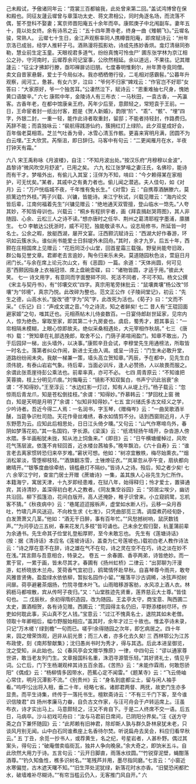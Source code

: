<!-- { "loadSidebar": true } -->
己未殿试，予傲诸同年云：“霓裳三百都输我，此处曾来第二回。”盖试鸿博曾在保和殿也。同征友蘧云墀曾与章藻功太史、蒋文肃相公，同时角逐名场，而流落不偶，誓不登科不娶妻；寓京师晋阳庵五十余年而卒。康熙庚子中北闱副车。妻年五十，竟以处女终。余有诗吊之云：“五十四年萧寺老，终身一曲《雉朝飞》。”云墀名骏，常熟人。
云墀七十生日，金江声观察率同人携樽晋阳庵，即席赋诗云：“卅年京洛已成翁，经学人推轩子弓。酒熟漫将孤影劝，诗成先拣妙香烘。龛灯清昼同弥勒，慧业前生定玉童。天眼视君多道气，纷纷真愧可怜虫尸’
圃东张学林为京江相公之孙，守河南时，云墀荐余司记室事，公欣然相延。余以道远，不果往。记其赠蘧云：“征尘才拂卸行滕，亟叩禅扉访旧朋。七度春明惟剩尔，卅年萧寺竟同僧。卖文自昔家悬磐，爱士于今局似冰。我亦栖栖倦行役，二毛相对感霸髫。”公暮年升观察，阅河工，惫甚。有女六岁，泣曰：“爷何不归家”婢戏云：“作官岂不好耶”女答曰：“大家原好，爷一个独苦耳。”公凄然泣下，赋诗云：“恩重难抽七尺身，愧她黄口语酸辛。”
六七
康熙中年，金陵诗人有三布衣：一马秋田，一袁古香，一芮瀛客。古香年老，在都中馆康亲王府。芮年少后至，意颇轻之，常短袁于王前。一日，王命宦者封一纸出付客，题是《贺人新婚》，韵限“阶”、“乖”、“骸”、“埋”四字，外银二封，一重一轻，能作此诗者取重封，留邸；不能者持轻封，作路费归。芮辞不能；而袁独咏云：“裴航得践游仙约，簇拥红灯上绿阶。此夕双星成好会，百年偕老莫相乖。芝兰气吐香为骨，冰雪心清玉作骸。更喜来宵明月满，团圆不为白云埋。”王大欣赏。芮惭沮，即日辞归。马客中有句云：“二更闻雁月在水，半夜打钟天有霜。”

六八
宋王禹称咏《月波楼》，自注：“不知月波出处。”按汉乐府“月穆穆以金波”，昌黎诗“微风吹空月舒波”，已用之矣。
六九
松江张梦喈之妻汪氏，名佛珍，能诗而有干才。梦喈外出，有偷儿入其室；汪佯为不知，啃曰：“今夕赖得某在家相护，可无忧矣。”某者，其戚中之有勇力者也。偷儿闻之潜逃。夫人佳句，如《对月》云：“万户恍临城不夜，千年惟有兔长生。”《对雪》云：“自携尊酒酬滕六，莫损篱边竹外枝。”两子兴载、兴镛，皆能诗。来江宁秋试，兴载见赠云：“海内论交皆后辈，江南何福着先生”兴镛见赠云：“绝地通天双管擅，登山临水一筇先。”人夸其妙，不知皆母训也。兴载云：“桐乡有程拱宇者，画《拜袁揖赵哭蒋图》，其人非随园、心余、云松三人之诗不读。”想亦唐时之任华、荆州之葛清耶程字墨浦，廪膳生。
七O
李敏达公抚浙时，威不可犯，独能敬读书人。设志局修书，所延皆一时名士。公余之暇，放艇西湖，屡开文宴。汪西颢沆赋诗云：“西湖大好作春游，环巩如云簇水头。谁似尚书能爱士日斜堤外未回舟。”其时，余才九岁。后五十年，西颢在庄相国席上见赠云：“花卮同泛小山堂，回首星霜三载强。野叟尚能夸旧政，群公每见誉文章。君卿老去言逾妙，陶令归来乐未央。莫道随园秋色淡，萱庭日月闭门长。”与余在席上论元次山文，有《恶圆》一篇。余道：“天体尚圆，何可见恶”西颢因指身上衣袖冠领、席上盘碗壶碟，曰：“诸物皆圆，才适于用。”彼此大笑。
七一
诗文用字，有意同而字面整碎不同、死活不同者，不可不知。杨文公撰《宋主与契丹书》，有“邻壤交欢”四字。真宗用笔旁抹批云：“鼠壤粪壤”杨公改“邻壤”为“邻境”，真宗乃悦。此改碎为整也。范文正公作《子陵祠堂记》，初云：“先生之德，山高水长。”旋改“德”字为“风”字，此改死为活也。《荀子》曰：“文而不采。”《乐记》曰：“声成文谓之音。”今之诗流，知之者鲜矣!
七二
昔人有“王琨回面避家姬”之句，嗤其迂也。元相燕帖木儿侍妾数百。一日宴侍郎赵世延家，见帘内人，惊为绝色，窜取至家，即其第二十九房妾也。虞启，蜀秀才，题其事云：“一帘相隔未模糊，上眼心惊即故夫。绝似采桑相遇处，大元宰相作秋胡。”
七三
《唐书》载：“贺知章在礼部选挽郎，取舍不公，门荫子弟喧闹盈门。知章不敢出，乃于后园舁一梯，出头墙外，以决事。”康熙辛丑会试，李穆堂先生用通榜法，所取皆一时名士。落第者纠众作闹，新进士无由入谒。或呈一诗云：“门生未必敢升堂，道路纷纷闹未央。我献一梯兼一策，墙头高立贺知章。”丙辰，予在都中，见先生白须伟貌，有泰山岩岩气象。待后辈，当面必训斥，逢人必赞扬，人以故畏而服之。余谓此张乖崖待彭公乘法也。前辈率真，亦可不必。
七四
周青原云：“不知谁把芙蓉摘，枝上分明见爪痕。”刘悔庵云：“镜影不知双鬓白，书声宁识此翁衰”余谓：“不知得妙。”王至淳云：“水边红影一灯过，知有人从堤上行。”杨子载云：“忽惊雨后青龙爪，知是苍松倒挂枝。”余谓：“知得妙。”乔慕韩云：“梦回枕上窗
微白，知是天明是月明了”余谓：“似知非知得妙。”
七五
宜兴储氏多古文经义之学，少吟诗者。吾近今得二人焉：一名润书，字玉琴，《赠梅岑》云：“一曲吴歌酒半醺，当筵争识杜司勋。天花作骨丝难绣，春水如情剪不分。话到西窗刚近月，人于东野愿为云。应知此后相思处，日日江头倚夕曛。”又句云：“山气作寒啼鸟外，春阴如梦落花初。”其一名国钧，字长源。《梁溪》云：“纸鸢轻扬午晴开，杂沓游人傍水隈。多半画船犹未拢，知从池上饲鱼来。”《即目》云：“日午横塘缓棹过，风吹花气荡层波。依篷不肯轻回首，近水楼台茜袖多。”晚年飘泊，《六十自寿》云：“谁言老去离家惯转恐归来卒岁难。”窘状可想。他如：“树凉宜散帙，梅尽始熏衣。”“烟消松翠淡，雪堕柳枝轻。”“酒旗翻冻雪，土锉燎征衣。”“岚翠忽从亭午变，扇纨都向嫩晴开。”“银筝度曲徐牵舫，镜槛悬灯不隔纱。”皆诗人之诗。殁后，知之者少矣!
七六
余宰江宁时，查宣门居士开赠《蔗塘诗》一集，盖其族人心谷先生为仁所作。本籍海宁，寓居天津，十九岁即经患难，在狱八年，始得释归；怜才爱士，置驿通宾，其诗清妙，盖深得初白老人之教者。《同友集空谷园》云：“郊居尘埃少，幽访共沿回。柳下孤篷泊，花间白版开。高人还掩卧，稚子识曾来。小立窥鸥鹭，忘机客不猜。”《秋夜病中》云：“巷尾迢迢报柝声，虚堂如水断人行。云移一朵月吞吐，竹啸几声风送迎。不向枚生求《七发》，只凭曲部觅三清。调糜煮药经旬卧，白发萧萧又几茎。”他如：“酒无干日醉，事有百年忙。”“风愁撼树响，鼠厌数钱声。”“为问亭边三五树，春来花发几多枝”皆可诵也。己未余乞假归娶，杭堇蒲前辈为余通书。先生命其子俭堂礼登船厚赆，至今未敢忘也。
先生有《莲塘诗话》(按：据《清诗话》本应名《莲坡诗话》，盖查为仁号莲坡也。)载初白老人教作诗法云：“诗之厚在意不在辞，诗之雄在气不在句，诗之灵在空不在巧，诗之淡在妙不在浅。”其言颇与吾意相合，特录之。
卷五
一
余春圃、香亭两弟，诗皆绝妙。而一累于官，一累于画，皆未尽其才。春圃有《扬州虹桥》二律云：“出郭聊为汗漫游，虹桥晓放木兰舟。芰荷香气宜初日，鸥鹭情怀赴早秋。自喜琴尊今雨共，敢夸风雅昔贤俦。盈盈绿水依依柳，暂拟名园作小留。”“雁落平沙古调稀，冰弦声彻树间扉。荷亭避暑茶烟扬，竹院寻僧木叶飞。山雨暗移游客舫，水风凉上酒人衣。林鸦枥马都喧散，宾从传呵子夜归。”又：“山堂胜迹先贤重，莲界慈云大士尊。”皆佳句也。
二
戊辰秋，余初得隋织造园，改为随园。王孟亭太守，商宝意、陶西圃二太史，置酒相贺，各有诗见赠。西圃云：“荒园得主名仍旧，平野添楼树尽环。作吏如何耽此事，买山真不乞人钱。”宝意云：“过江不愧真名士，退院其如未老僧。领取十年卿相后，幅巾野服始相应。”盖其时，余年才过三十故也。惟孟亭诗未录，只记“万木槎丫绿到檐”一句而已。嗟乎!余得随园之次年，即乞病居之。四十年来，园之增荣饰观，迥非从前光景；而三人者，亦多化去久矣!
三
西林鄂公为江苏布政使，刻《南邦黎献集》；沈归愚尚书时为秀才，得与其选。后此本进呈御览，沈之受知，从此始也。公《春风亭会文赠华豫原》一律，中四句云：“谬以通家尊世讲，敢当老友列门生。文章报国科名重，洙泗寻源管乐轻。”其好贤礼士，情见乎词。公亡后，门下生杨潮观梓其诗五百余首。《苦热》云：“未能作霖雨，何敢怨骄阳”《偶成》云：“杨柳情多因带水，芭蕉心定不闻雷。”《题某寺》云：“飞云倚岫心常住，明月沉潭影不流。”《别贵州》云：“身名到底都尘土，留与闲人袖手看。”呜呼!公出将入相，垂二十年，经略七省。诸郎君两督、两抚，故吏门生亦多显贵。而平生诗集，终传于一落托书生。檀默斋诗云：“不有三千门下客，至今谁识信陵君”
四
扬州孝廉马力畚，自负古文作家，与汪可舟会于卢转运席上。汪虽布衣，诗才实出马上。马意颇轻之，汪又不肯自下。于是二人终席不交一语。后五日，马病卒。沙斗初戏可舟曰：“汝与马君前日席间，已阴阳分界矣。”汪《送方守斋之白下兼怀随园》云：“此邦赖有旧神君，除却斯人孰与群久卧林泉犹未老，只谈风月别无闻。山中白石同谁煮座上名香待尔焚。听说扁舟去吴会，料应归看早秋云。”
五
丁丑，余觅一抄书人，或荐黄生，名之纪，号星岩者，人甚朴野。偶过其案头，得句云；“破庵僧卖临街瓦，独井人争向晚泉。”余大奇之，即饷米五斗。自此欣然大用力于诗。五言句云：“云开日脚直，雨落水纹圆。”“竹锐穿泥壁，蝇酣落酒尊。”“钓久知鱼性，樵多识树名。”“笔残芦并用，墨尽指同磨。”七言云：“小窗近水寒偏觉，古木遮天曙不知。”“旧生萍处泥犹绿，新落花时水亦香。“旧甓恐闲都贮水，破墙难补尽糊诗。”“有帘当槛云仍入，无客推门风自开。”
六
